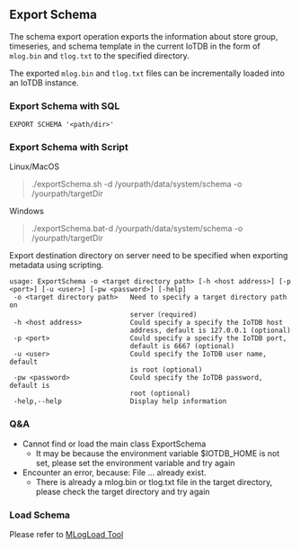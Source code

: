 <!--

    Licensed to the Apache Software Foundation (ASF) under one
    or more contributor license agreements.  See the NOTICE file
    distributed with this work for additional information
    regarding copyright ownership.  The ASF licenses this file
    to you under the Apache License, Version 2.0 (the
    "License"); you may not use this file except in compliance
    with the License.  You may obtain a copy of the License at
    
        http://www.apache.org/licenses/LICENSE-2.0
    
    Unless required by applicable law or agreed to in writing,
    software distributed under the License is distributed on an
    "AS IS" BASIS, WITHOUT WARRANTIES OR CONDITIONS OF ANY
    KIND, either express or implied.  See the License for the
    specific language governing permissions and limitations
    under the License.

-->

## Export Schema

The schema export operation exports the information about store group, timeseries, and schema template in the current IoTDB in the form of `mlog.bin` and `tlog.txt` to the specified directory.

The exported `mlog.bin` and `tlog.txt` files can be incrementally loaded into an IoTDB instance.

### Export Schema with SQL

```
EXPORT SCHEMA '<path/dir>' 
```

### Export Schema with Script

Linux/MacOS

> ./exportSchema.sh -d /yourpath/data/system/schema -o /yourpath/targetDir

Windows

> ./exportSchema.bat-d /yourpath/data/system/schema -o /yourpath/targetDir


Export destination directory on server need to be specified when exporting metadata using scripting.
```
usage: ExportSchema -o <target directory path> [-h <host address>] [-p <port>] [-u <user>] [-pw <password>] [-help]
 -o <target directory path>   Need to specify a target directory path on
                              server（required)
 -h <host address>            Could specify a specify the IoTDB host
                              address, default is 127.0.0.1 (optional)
 -p <port>                    Could specify a specify the IoTDB port,
                              default is 6667 (optional)
 -u <user>                    Could specify the IoTDB user name, default
                              is root (optional)
 -pw <password>               Could specify the IoTDB password, default is
                              root (optional)
 -help,--help                 Display help information
```

### Q&A

* Cannot find or load the main class ExportSchema
    * It may be because the environment variable $IOTDB_HOME is not set, please set the environment variable and try again
* Encounter an error, because: File ... already exist.
    * There is already a mlog.bin or tlog.txt file in the target directory, please check the target directory and try again


### Load Schema

Please refer to [MLogLoad Tool](https://iotdb.apache.org/UserGuide/V0.13.x/Maintenance-Tools/MLogLoad-Tool.html)

